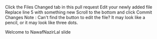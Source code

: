 Click the Files Changed tab in this pull request
Edit your newly added file
Replace line 5 with something new
Scroll to the bottom and click Commit Changes
Note : Can't find the button to edit the file? It may look like a pencil, or it may look like three dots.

Welcome to NawafNazirLal slide
